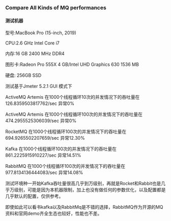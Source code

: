 

### Compare All Kinds of MQ performances

#### 测试机器 

型号:MacBook Pro (15-inch, 2019)

CPU:2.6 GHz Intel Core i7

内存:16 GB 2400 MHz DDR4

图形卡:Radeon Pro 555X 4 GB/Intel UHD Graphics 630 1536 MB

硬盘: 256GB SSD 

测试基于Jmeter 5.2.1 GUI 模式下

ActiveMQ Artemis 在1000个线程循环10次的并发情况下的吞吐量在126.8359503817762/sec 异常0%

ActiveMQ Artemis 在1000个线程循环100次的并发情况下的吞吐量在474.2955525306039/sec 异常0%

RocketMQ 在1000个线程循环100次的并发情况下的吞吐量在694.9265502207659/sec 异常12.30%

Kafka 在1000个线程循环100次的并发情况下的吞吐量在861.2225915910227/sec 异常14.51%

RabbitMQ 在1000个线程循环100次的并发情况下的吞吐量在977.8134136444083/sec 异常14.08%

测试环境种一开始Kafka吞吐量很高几乎到万级别，再就是Rocket和Rabbit也是几乎万级别，可能是因为本机器限制，加上也没有做任何的参数优化，以及配置都是几乎默认的配置，仅供参考。

即使如此可以看书kafka以及RabbitMq是不错的选择，RabbitMQ作为开源的MQ资料和官网demo齐全生态也较好，性能也不差。